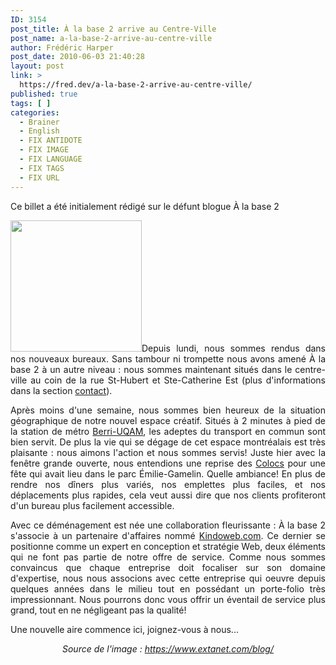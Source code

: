 ```yaml
---
ID: 3154
post_title: À la base 2 arrive au Centre-Ville
post_name: a-la-base-2-arrive-au-centre-ville
author: Frédéric Harper
post_date: 2010-06-03 21:40:28
layout: post
link: >
  https://fred.dev/a-la-base-2-arrive-au-centre-ville/
published: true
tags: [ ]
categories:
  - Brainer
  - English
  - FIX ANTIDOTE
  - FIX IMAGE
  - FIX LANGUAGE
  - FIX TAGS
  - FIX URL
---
```

<div id="deadblog">
  Ce billet a été initialement rédigé sur le défunt blogue À la base 2
</div>

<p style="text-align:justify">
  <img title="new-montreal-logo" src="http://fred.dev/wp-content/uploads/2010/06/new-montreal-logo.jpg" alt="" width="210" height="210" />Depuis lundi, nous sommes rendus dans nos nouveaux bureaux. Sans tambour ni trompette nous avons amené À la base 2 à un autre niveau : nous sommes maintenant situés dans le centre-ville au coin de la rue St-Hubert et Ste-Catherine Est (plus d'informations dans la section <a title="Page de contact" href="https://fred.dev/contact/">contact</a>).</p
</p>

<p style="text-align:justify">
  Après moins d'une semaine, nous sommes bien heureux de la situation géographique de notre nouvel espace créatif. Situés à 2 minutes à pied de la station de métro <a title="Informations sur la station de métro Berri-UQAM" href="https://www.stm.info/metro/M11.htm">Berri-UQAM</a>, les adeptes du transport en commun sont bien servit. De plus la vie qui se dégage de cet espace montréalais est très plaisante : nous aimons l'action et nous sommes servis! Juste hier avec la fenêtre grande ouverte, nous entendions une reprise des <a title="Site Web du groupe musicale Les Colocs" href="https://www.colocs.qc.ca/">Colocs</a> pour une fête qui avait lieu dans le parc Émilie-Gamelin. Quelle ambiance! En plus de rendre nos dîners plus variés, nos emplettes plus faciles, et nos déplacements plus rapides, cela veut aussi dire que nos clients profiteront d'un bureau plus facilement accessible.
</p>

<p style="text-align:justify">
  Avec ce déménagement est née une collaboration fleurissante : À la base 2 s'associe à un partenaire d'affaires nommé <a title="Site Web de Kindoweb.com" href="https://www.kindoweb.com/">Kindoweb.com</a>. Ce dernier se positionne comme un expert en conception et stratégie Web, deux éléments qui ne font pas partie de notre offre de service. Comme nous sommes convaincus que chaque entreprise doit focaliser sur son domaine d'expertise, nous nous associons avec cette entreprise qui oeuvre depuis quelques années dans le milieu tout en possédant un porte-folio très impressionnant. Nous pourrons donc vous offrir un éventail de service plus grand, tout en ne négligeant pas la qualité!
</p>

<p style="text-align:justify">
  Une nouvelle aire commence ici, joignez-vous à nous...
</p>

<p style="text-align:center">
  <em>Source de l'image : <a title="Site Web de l'image" href="https://www.extanet.com/blog/">https://www.extanet.com/blog/</a></em>
</p>